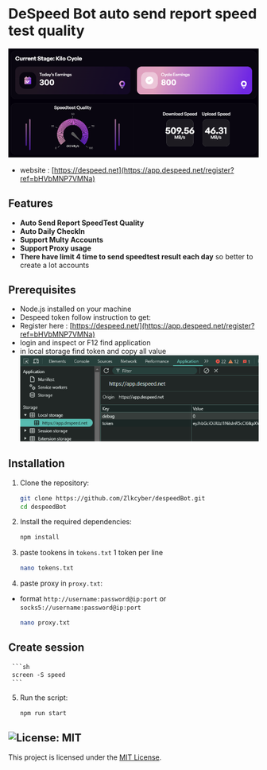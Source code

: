 # DeSpeed Bot auto send report speed test quality

![banner](./img/image.png)
- website : [https://despeed.net](https://app.despeed.net/register?ref=bHVbMNP7VMNa) 

## Features

- **Auto Send Report SpeedTest Quality**
- **Auto Daily CheckIn**
- **Support Multy Accounts**
- **Support Proxy usage**
- **There have limit 4 time to send speedtest result each day** so better to create a lot accounts
 
## Prerequisites

- Node.js installed on your machine
- Despeed token follow instruction to get:
- Register here : [https://despeed.net/](https://app.despeed.net/register?ref=bHVbMNP7VMNa)
- login and inspect or F12 find application
- in local storage find token and copy all value
    ![token](./img/image-1.png)

## Installation

1. Clone the repository:
    ```sh
    git clone https://github.com/Zlkcyber/despeedBot.git
    cd despeedBot
    ```

2. Install the required dependencies:
    ```sh
    npm install
    ```
3. paste tookens in `tokens.txt` 1 token per line
    ```bash
    nano tokens.txt
    ```
4. paste proxy in `proxy.txt`:
-  format `http://username:password@ip:port` or `socks5://username:password@ip:port`
    ```sh
    nano proxy.txt
    ```

## Create session 

     ```sh
     screen -S speed
     ```
    
5. Run the script:
    ```sh
    npm run start
    ```

## ![License: MIT](https://img.shields.io/badge/License-MIT-yellow.svg)

This project is licensed under the [MIT License](LICENSE).
